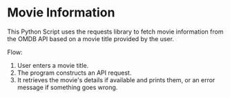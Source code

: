 # Movie Information

This Python Script uses the requests library to fetch movie information from the OMDB API based on a movie title provided by the user.

Flow:
1) User enters a movie title.
2) The program constructs an API request.
3) It retrieves the movie's details if available and prints them, or an error message if something goes wrong.
   
